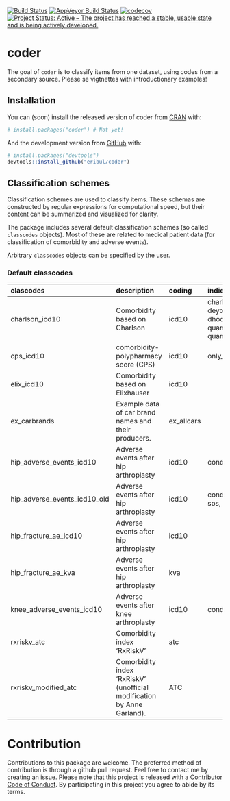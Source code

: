 
[![Build
Status](https://travis-ci.org/eribul/coder.svg?branch=master)](https://travis-ci.org/eribul/coder)
[![AppVeyor Build
Status](https://ci.appveyor.com/api/projects/status/github/eribul/coder?branch=master&svg=true)](https://ci.appveyor.com/project/eribul/coder)
[![codecov](https://codecov.io/gh/eribul/coder/branch/master/graph/badge.svg)](https://codecov.io/gh/eribul/coder)
[![Project Status: Active – The project has reached a stable, usable
state and is being actively
developed.](https://www.repostatus.org/badges/latest/active.svg)](https://www.repostatus.org/#active)

<!-- README.md is generated from README.Rmd. Please edit that file -->

# coder

The goal of `coder` is to classify items from one dataset, using codes
from a secondary source. Please se vigtnettes with introductionary
examples\!

## Installation

You can (soon) install the released version of coder from
[CRAN](https://CRAN.R-project.org) with:

``` r
# install.packages("coder") # Not yet!
```

And the development version from [GitHub](https://github.com/) with:

``` r
# install.packages("devtools")
devtools::install_github("eribul/coder")
```

## Classification schemes

Classification schemes are used to classify items. These schemas are
constructed by regular expressions for computational speed, but their
content can be summarized and visualized for clarity.

The package includes several default classification schemes (so called
`classcodes` objects). Most of these are related to medical patient data
(for classification of comorbidity and adverse events).

Arbitrary `classcodes` objects can be specified by the
user.

### Default classcodes

| clascodes                        | description                                                            | coding      | indices                                                              | no\_categories | no\_codes |
| :------------------------------- | :--------------------------------------------------------------------- | :---------- | :------------------------------------------------------------------- | -------------: | --------: |
| charlson\_icd10                  | Comorbidity based on Charlson                                          | icd10       | charlson, deyo\_ramano, dhoore, ghali, quan\_original, quan\_updated |             19 |      1167 |
| cps\_icd10                       | comorbidity-polypharmacy score (CPS)                                   | icd10       | only\_ordinary                                                       |              2 |     12406 |
| elix\_icd10                      | Comorbidity based on Elixhauser                                        | icd10       |                                                                      |             31 |      1517 |
| ex\_carbrands                    | Example data of car brand names and their producers.                   | ex\_allcars |                                                                      |             10 |        27 |
| hip\_adverse\_events\_icd10      | Adverse events after hip arthroplasty                                  | icd10       | condition                                                            |              6 |       306 |
| hip\_adverse\_events\_icd10\_old | Adverse events after hip arthroplasty                                  | icd10       | condition, sos, shar                                                 |              3 |       523 |
| hip\_fracture\_ae\_icd10         | Adverse events after hip arthroplasty                                  | icd10       |                                                                      |              1 |       749 |
| hip\_fracture\_ae\_kva           | Adverse events after hip arthroplasty                                  | kva         |                                                                      |              1 |       143 |
| knee\_adverse\_events\_icd10     | Adverse events after knee arthroplasty                                 | icd10       | condition                                                            |              6 |       278 |
| rxriskv\_atc                     | Comorbidity index ‘RxRiskV’                                            | atc         |                                                                      |             39 |        NA |
| rxriskv\_modified\_atc           | Comorbidity index ‘RxRiskV’ (unofficial modification by Anne Garland). | ATC         |                                                                      |             42 |        NA |

# Contribution

Contributions to this package are welcome. The preferred method of
contribution is through a github pull request. Feel free to contact me
by creating an issue. Please note that this project is released with a
[Contributor Code of Conduct](CODE_OF_CONDUCT.md). By participating in
this project you agree to abide by its terms.
